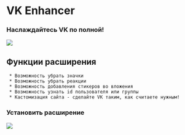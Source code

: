 # VK Enhancer
### Наслаждайтесь VK по полной!
<a style="border-radius:8px;" href="https://vk.com/vkenhancer"><img src="https://sun9-35.userapi.com/impf/CFcmAkWfHjzic076_R1imGpSeQHwd5VywXM3dQ/jLxRXAyfwJA.jpg?size=1920x768&quality=95&crop=0,0,1920,767&sign=e1c054eb320594ce8e56024865141a12&type=cover_group)"></a>
## Функции расширения
```
 * Возможность убрать значки
 * Возможность убрать реакции
 * Возможность добавления стикеров во вложения
 * Возможность узнать id пользователя или группы
 * Кастомизация сайта - сделайте VK таким, как считаете нужным!
```

  ### Установить расширение
<a href="https://github.com/maxhack1337/vk_enhancer/releases/download/v1.9.0/VK.Enhancer.zip">
  <img src="https://img.shields.io/badge/УСТАНОВИТЬ-blue">
</a>
<div>
  
<div>
